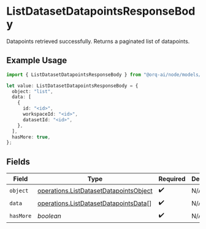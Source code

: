 # ListDatasetDatapointsResponseBody

Datapoints retrieved successfully. Returns a paginated list of datapoints.

## Example Usage

```typescript
import { ListDatasetDatapointsResponseBody } from "@orq-ai/node/models/operations";

let value: ListDatasetDatapointsResponseBody = {
  object: "list",
  data: [
    {
      id: "<id>",
      workspaceId: "<id>",
      datasetId: "<id>",
    },
  ],
  hasMore: true,
};
```

## Fields

| Field                                                                                            | Type                                                                                             | Required                                                                                         | Description                                                                                      |
| ------------------------------------------------------------------------------------------------ | ------------------------------------------------------------------------------------------------ | ------------------------------------------------------------------------------------------------ | ------------------------------------------------------------------------------------------------ |
| `object`                                                                                         | [operations.ListDatasetDatapointsObject](../../models/operations/listdatasetdatapointsobject.md) | :heavy_check_mark:                                                                               | N/A                                                                                              |
| `data`                                                                                           | [operations.ListDatasetDatapointsData](../../models/operations/listdatasetdatapointsdata.md)[]   | :heavy_check_mark:                                                                               | N/A                                                                                              |
| `hasMore`                                                                                        | *boolean*                                                                                        | :heavy_check_mark:                                                                               | N/A                                                                                              |